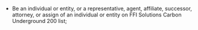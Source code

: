 * Be an individual or entity, or a representative, agent, affiliate, successor, attorney, or assign of an individual or entity on FFI Solutions Carbon Underground 200 list;
